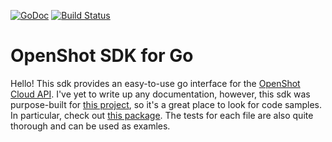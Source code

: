 [![GoDoc](https://godoc.org/github.com/Bimde/openshot-sdk-go?status.svg)](https://godoc.org/github.com/Bimde/openshot-sdk-go)
[![Build Status](https://travis-ci.com/Bimde/openshot-sdk-go.svg?branch=master)](https://travis-ci.com/Bimde/openshot-sdk-go)

# OpenShot SDK for Go

Hello! This sdk provides an easy-to-use go interface for the [OpenShot Cloud API](http://cloud.openshot.org/doc/index.html).
I've yet to write up any documentation, however, this sdk was purpose-built for [this project](https://github.com/Bimde/fancam-generator/), so it's a great place to look for code samples.
In particular, check out [this package](https://github.com/Bimde/fancam-generator/tree/master/backend/src/trackingconverter). The tests for each file are also quite thorough and can be used as examles.
